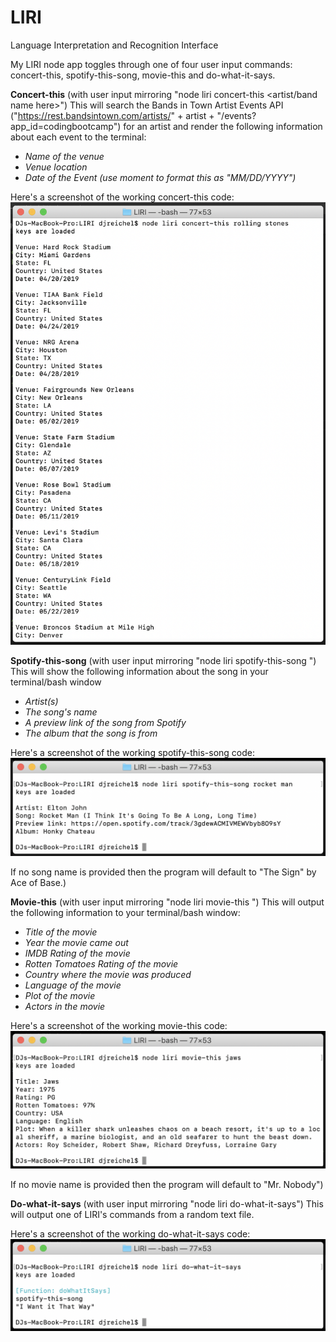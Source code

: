 # LIRI
Language Interpretation and Recognition Interface

My LIRI node app toggles through one of four user input commands: concert-this, spotify-this-song, movie-this and do-what-it-says.

**Concert-this** (with user input mirroring "node liri concert-this <artist/band name here>")
This will search the Bands in Town Artist Events API ("https://rest.bandsintown.com/artists/" + artist + "/events?app_id=codingbootcamp") for an artist and render the following information about each event to the terminal:

* *Name of the venue*
* *Venue location*
* *Date of the Event (use moment to format this as "MM/DD/YYYY")*

Here's a screenshot of the working concert-this code:
![Image of concert-this](assets/liri-concert-this.png)

**Spotify-this-song** (with user input mirroring "node liri spotify-this-song <song name here>")
This will show the following information about the song in your terminal/bash window

* *Artist(s)*
* *The song's name*
* *A preview link of the song from Spotify*
* *The album that the song is from*

Here's a screenshot of the working spotify-this-song code:
![Image of spotify-this-song](assets/liri-spotify-this-song.png)

If no song name is provided then the program will default to "The Sign" by Ace of Base.)

**Movie-this** (with user input mirroring "node liri movie-this <movie name here>")
This will output the following information to your terminal/bash window:

* *Title of the movie*
* *Year the movie came out*
* *IMDB Rating of the movie*
* *Rotten Tomatoes Rating of the movie*
* *Country where the movie was produced*
* *Language of the movie*
* *Plot of the movie*
* *Actors in the movie*

Here's a screenshot of the working movie-this code:
![Image of spotify-this-song](assets/liri-movie-this.png)

If no movie name is provided then the program will default to "Mr. Nobody")

**Do-what-it-says** (with user input mirroring "node liri do-what-it-says")
This will output one of LIRI's commands from a random text file.

Here's a screenshot of the working do-what-it-says code:
![Image of do-what-it-says](assets/liri-do-what-it-says.png)
